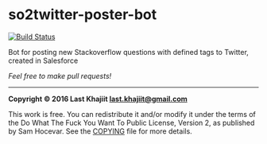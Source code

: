 # so2twitter-poster-bot

[![Build Status](https://travis-ci.org/last-khajiit/so2twitter-poster-bot.svg?branch=master)](https://travis-ci.org/last-khajiit/so2twitter-poster-bot)

Bot for posting new Stackoverflow questions with defined tags to Twitter, created in Salesforce
 


*Feel free to make pull requests!*


---

**Copyright © 2016 Last Khajiit <last.khajiit@gmail.com>**

This work is free. You can redistribute it and/or modify it under the
terms of the Do What The Fuck You Want To Public License, Version 2,
as published by Sam Hocevar. See the [COPYING](copying.txt) file for more details.

